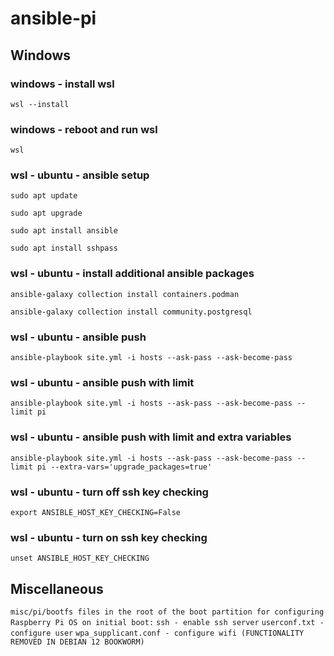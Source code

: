 # ansible-pi
## Windows
### windows - install wsl
`wsl --install`

### windows - reboot and run wsl
`wsl`

### wsl - ubuntu - ansible setup
`sudo apt update`

`sudo apt upgrade`

`sudo apt install ansible`

`sudo apt install sshpass`

### wsl - ubuntu - install additional ansible packages
`ansible-galaxy collection install containers.podman`

`ansible-galaxy collection install community.postgresql`
### wsl - ubuntu - ansible push
`ansible-playbook site.yml -i hosts --ask-pass --ask-become-pass`
### wsl - ubuntu - ansible push with limit
`ansible-playbook site.yml -i hosts --ask-pass --ask-become-pass --limit pi`
### wsl - ubuntu - ansible push with limit and extra variables
`ansible-playbook site.yml -i hosts --ask-pass --ask-become-pass --limit pi --extra-vars='upgrade_packages=true'`
### wsl - ubuntu - turn off ssh key checking
`export ANSIBLE_HOST_KEY_CHECKING=False`
### wsl - ubuntu - turn on ssh key checking
`unset ANSIBLE_HOST_KEY_CHECKING`

## Miscellaneous
`misc/pi/bootfs files in the root of the boot partition for configuring Raspberry Pi OS on initial boot:`
`ssh - enable ssh server`
`userconf.txt - configure user`
`wpa_supplicant.conf - configure wifi (FUNCTIONALITY REMOVED IN DEBIAN 12 BOOKWORM)`
